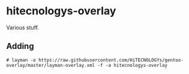 hitecnologys-overlay
====================

Various stuff.

Adding
------
```
# layman -o https://raw.githubusercontent.com/HiTECNOLOGYs/gentoo-overlay/master/layman-overlay.xml -f -a hitecnologys-overlay
```

